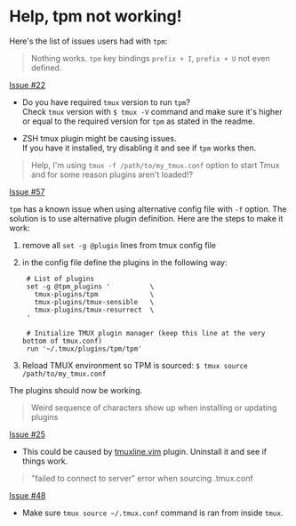 # Help, tpm not working!

Here's the list of issues users had with `tpm`:

> Nothing works. `tpm` key bindings `prefix + I`, `prefix + U` not even
  defined.

[Issue #22](https://github.com/tmux-plugins/tpm/issues/22)

- Do you have required `tmux` version to run `tpm`?<br/>
  Check `tmux` version with `$ tmux -V` command and make sure it's higher or
  equal to the required version for `tpm` as stated in the readme.

- ZSH tmux plugin might be causing issues.<br/>
  If you have it installed, try disabling it and see if `tpm` works then.

> Help, I'm using `tmux -f /path/to/my_tmux.conf` option to start Tmux and for
some reason plugins aren't loaded!?

[Issue #57](https://github.com/tmux-plugins/tpm/issues/57)

`tpm` has a known issue when using alternative config file with `-f` option.
The solution is to use alternative plugin definition. Here are the steps to
make it work:

1. remove all `set -g @plugin` lines from tmux config file
2. in the config file define the plugins in the following way:

        # List of plugins
        set -g @tpm_plugins '          \
          tmux-plugins/tpm             \
          tmux-plugins/tmux-sensible   \
          tmux-plugins/tmux-resurrect  \
        '

        # Initialize TMUX plugin manager (keep this line at the very bottom of tmux.conf)
        run '~/.tmux/plugins/tpm/tpm'

3. Reload TMUX environment so TPM is sourced: `$ tmux source /path/to/my_tmux.conf`

The plugins should now be working.

> Weird sequence of characters show up when installing or updating plugins

[Issue #25](https://github.com/tmux-plugins/tpm/issues/25)

- This could be caused by [tmuxline.vim](https://github.com/edkolev/tmuxline.vim)
  plugin. Uninstall it and see if things work.

> "failed to connect to server" error when sourcing .tmux.conf

[Issue #48](https://github.com/tmux-plugins/tpm/issues/48)

- Make sure `tmux source ~/.tmux.conf` command is ran from inside `tmux`.
